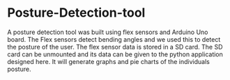 # Posture-Detection-tool
A posture detection tool was built using flex sensors and Arduino Uno board. The Flex sensors detect bending angles and we used this to detect the posture of the user. The flex sensor data is stored in a SD card. The SD card can be unmounted and its data can be given to the python application designed here. It will generate graphs and pie charts of the individuals posture. 
